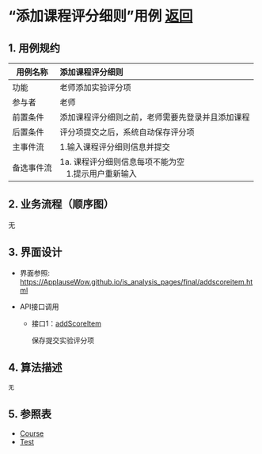 # “添加课程评分细则”用例 [返回](../README.md)
## 1. 用例规约

|用例名称|添加课程评分细则|
|-------|:-------------|
|功能|老师添加实验评分项|
|参与者|老师|
|前置条件|添加课程评分细则之前，老师需要先登录并且添加课程|
|后置条件| 评分项提交之后，系统自动保存评分项|
|主事件流| 1.输入课程评分细则信息并提交|
|备选事件流|1a. 课程评分细则信息每项不能为空 <br/>&nbsp;&nbsp; 1.提示用户重新输入|


## 2. 业务流程（顺序图）
无

## 3. 界面设计
- 界面参照: https://ApplauseWow.github.io/is_analysis_pages/final/addscoreitem.html

- API接口调用

    - 接口1：[addScoreItem](../interface/addScoreItem.md)
        
        保存提交实验评分项
         
    
## 4. 算法描述
    无
    
## 5. 参照表
- [Course](../DataTables.md/#COURSES)
- [Test](../DataTables.md/#TESTS)
